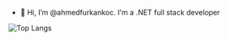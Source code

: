 - 👋 Hi, I’m @ahmedfurkankoc. I'm a .NET full stack developer

![Top Langs](https://github-readme-stats.vercel.app/api/top-langs/?username=ahmedfurkankoc&langs_count=8)

<!---
ahmedfurkankoc/ahmedfurkankoc is a ✨ special ✨ repository because its `README.md` (this file) appears on your GitHub profile.
You can click the Preview link to take a look at your changes.
--->
